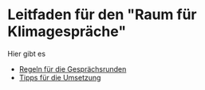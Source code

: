 Leitfaden für den "Raum für Klimagespräche" 
===========================================

Hier gibt es
 - [Regeln für die Gesprächsrunden](Regeln.md)
 - [Tipps für die Umsetzung](Tipps.md)
